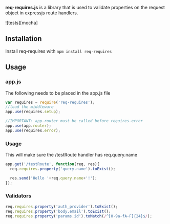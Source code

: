 **req-requires.js** is a library that is used to validate properties on the request object in expressjs route handlers.

![tests][mocha]

## Installation

Install req-requires with `npm install req-requires`

## Usage

### app.js
The following needs to be placed in the app.js file
```javascript
var requires = require('req-requires');
//load the middleware
app.use(requires.setup);

//IMPORTANT: app.router must be called before requires.error
app.use(app.router);
app.use(requires.error);
```

### Usage

This will make sure the /testRoute handler has req.query.name
```javascript
app.get('/testRoute', function(req, res){
  req.requires.property('query.name').toExist();

  res.send('Hello '+req.query.name+'!');
});
```

### Validators
```javascript
req.requires.property('auth_provider').toExist();
req.requires.property('body.email').toExist();
req.requires.property('params.id').toMatch(/^[0-9a-fA-F]{24}$/);
```
